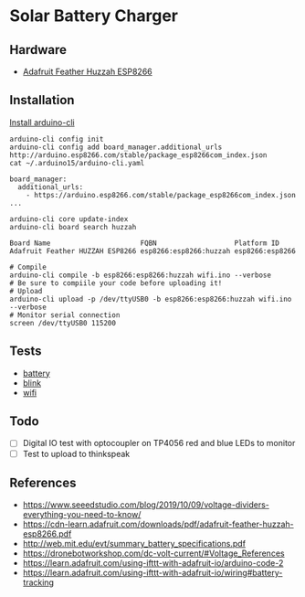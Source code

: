 # Solar Battery Charger

## Hardware
- [Adafruit Feather Huzzah ESP8266](https://learn.adafruit.com/adafruit-feather-huzzah-esp8266/)

## Installation
[Install arduino-cli](https://arduino.github.io/arduino-cli/latest/installation)

```
arduino-cli config init
arduino-cli config add board_manager.additional_urls http://arduino.esp8266.com/stable/package_esp8266com_index.json
cat ~/.arduino15/arduino-cli.yaml
```

```
board_manager:
  additional_urls:
    - https://arduino.esp8266.com/stable/package_esp8266com_index.json
...
```

```
arduino-cli core update-index
arduino-cli board search huzzah
```

```
Board Name                      FQBN                   Platform ID
Adafruit Feather HUZZAH ESP8266 esp8266:esp8266:huzzah esp8266:esp8266
```

```
# Compile
arduino-cli compile -b esp8266:esp8266:huzzah wifi.ino --verbose
# Be sure to compiile your code before uploading it!
# Upload
arduino-cli upload -p /dev/ttyUSB0 -b esp8266:esp8266:huzzah wifi.ino --verbose
# Monitor serial connection
screen /dev/ttyUSB0 115200
```
## Tests
- [battery](./test/battery)
- [blink](./test/blink)
- [wifi](./test/wifi)

## Todo
- [ ] Digital IO test with optocoupler on TP4056 red and blue LEDs to monitor 
- [ ] Test to upload to thinkspeak

## References
- https://www.seeedstudio.com/blog/2019/10/09/voltage-dividers-everything-you-need-to-know/
- https://cdn-learn.adafruit.com/downloads/pdf/adafruit-feather-huzzah-esp8266.pdf
- http://web.mit.edu/evt/summary_battery_specifications.pdf
- https://dronebotworkshop.com/dc-volt-current/#Voltage_References
- https://learn.adafruit.com/using-ifttt-with-adafruit-io/arduino-code-2
- https://learn.adafruit.com/using-ifttt-with-adafruit-io/wiring#battery-tracking
